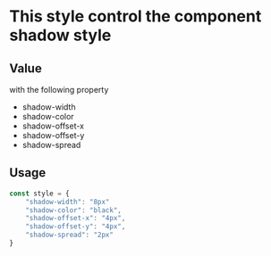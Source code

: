 # This style control the component shadow style

## Value
with the following property
- shadow-width
- shadow-color
- shadow-offset-x
- shadow-offset-y
- shadow-spread

## Usage
```js
const style = {
    "shadow-width": "8px"
    "shadow-color": "black",
    "shadow-offset-x": "4px",
    "shadow-offset-y": "4px",
    "shadow-spread": "2px"
}
```


